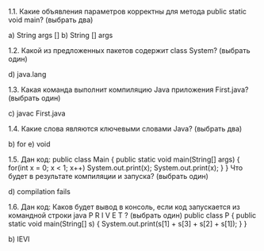 1.1. Какие объявления параметров корректны для метода public static void main? (выбрать два)

a)   String args []
b)  String [] args

1.2. Какой из предложенных пакетов содержит class System? (выбрать один)

d)  java.lang

1.3. Какая команда выполнит компиляцию Java приложения First.java? (выбрать один)

c)   javac First.java

1.4. Какие слова являются ключевыми словами Java? (выбрать два)

b)  for
e)   void

1.5. Дан код:
public class Main {
public static void main(String[] args) {
for(int x = 0; x < 1; x++)
System.out.print(x);
System.out.print(x);
}
}
Что будет в результате компиляции и запуска? (выбрать один)

d)  compilation fails

1.6. Дан код:
Каков будет вывод в консоль, если код запускается из командной строки java P R I V E T   ? (выбрать один) 
public class P {
public static void main(String[] s) {
System.out.print(s[1] + s[3] + s[2] + s[1]); 
}
 }

b)  IEVI